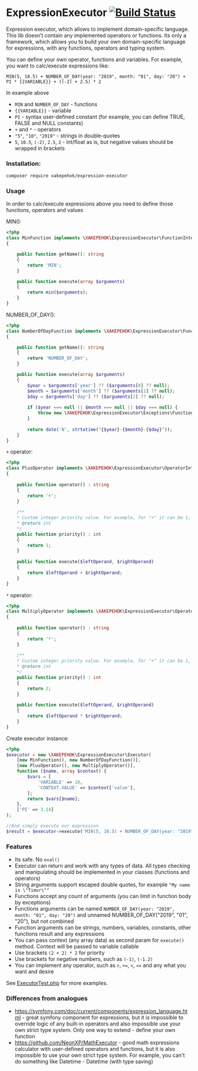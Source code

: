# ExpressionExecutor [![Build Status](https://travis-ci.com/XAKEPEHOK/expression-executor.svg?branch=master)](https://travis-ci.com/XAKEPEHOK/expression-executor)

Expression executor, which allows to implement domain-specific language. This lib doesn’t contain any
implemented operators or functions. Its only a framework, which allows you to build your own domain-specific 
language for expressions, with any functions, operators and typing system.

You can define your own operator, functions and variables. For example, you want to calc/execute expressions
like: 
```
MIN(5, 10.5) + NUMBER_OF_DAY(year: "2019", month: "01", day: "20") + PI * {{VARIABLE}} + ((-2) + 2.5) * 2
``` 
In example above
- `MIN` and `NUMBER_OF_DAY` - functions
- `{{VARIABLE}}` - variable
- `PI` - syntax user-defined constant (for example, you can define TRUE, FALSE and NULL constants)
- `+` and `*` - operators
-  `"5"`, `"10"`, `"2019"` - strings in double-quotes
-  `5`, `10.5`, `(-2)`, `2.5`, `2` - int/float as is, but negative values should be wrapped in brackets

### Installation:
```bash
composer require xakepehok/expression-executor
```

### Usage

In order to calc/execute expressions above you need to define those functions, operators and values

MIN():
```php
<?php
class MinFunction implements \XAKEPEHOK\ExpressionExecutor\FunctionInterface 
{

    public function getName(): string
    {
        return 'MIN';
    }

    public function execute(array $arguments)
    {
        return min($arguments);
    }
}
```

NUMBER_OF_DAY():
```php
<?php
class NumberOfDayFunction implements \XAKEPEHOK\ExpressionExecutor\FunctionInterface 
{

    public function getName(): string
    {
        return 'NUMBER_OF_DAY';
    }

    public function execute(array $arguments)
    {
        $year = $arguments['year'] ?? ($arguments[0] ?? null);
        $month = $arguments['month'] ?? ($arguments[1] ?? null);
        $day = $arguments['day'] ?? ($arguments[2] ?? null);
        
        if ($year === null || $month === null || $day === null) {
            throw new \XAKEPEHOK\ExpressionExecutor\Exceptions\FunctionException('Arguments error');
        }
        
        return date('N', strtotime("{$year}-{$month}-{$day}"));
    }
}
```

`+` operator:
```php
<?php
class PlusOperator implements \XAKEPEHOK\ExpressionExecutor\OperatorInterface 
{
    
    public function operator() : string
    {
        return '+';    
    }
    
    /**
    * Custom integer priority value. For example, for "+" it can be 1, for "*" it can be 2
    * @return int
    */
    public function priority() : int
    {
        return 1;
    }
    
    public function execute($leftOperand, $rightOperand)
    {
        return $leftOperand + $rightOperand;
    }    
}
```

`*` operator:
```php
<?php
class MultiplyOperator implements \XAKEPEHOK\ExpressionExecutor\OperatorInterface 
{
    
    public function operator() : string
    {
        return '*';    
    }
    
    /**
    * Custom integer priority value. For example, for "+" it can be 1, for "*" it can be 2
    * @return int
    */
    public function priority() : int
    {
        return 2;
    }
    
    public function execute($leftOperand, $rightOperand)
    {
        return $leftOperand * $rightOperand;
    }    
}
```

Create executor instance:
```php
<?php
$executor = new \XAKEPEHOK\ExpressionExecutor\Executor(
    [new MinFunction(), new NumberOfDayFunction()],
    [new PlusOperator(), new MultiplyOperator()],
    function ($name, array $context) {
        $vars = [
            'VARIABLE' => 10,
            'CONTEXT.VALUE' => $context['value'],
        ];
        return $vars[$name];
    },
    ['PI' => 3.14]
);

//And simply execute our expression 
$result = $executor->execute('MIN(5, 10.5) + NUMBER_OF_DAY(year: "2019", month: "01", day: "20") + PI * {{VARIABLE}} + ((-2) + 2.5) * 2');
```

### Features
- Its safe. No `eval()`
- Executor can return and work with any types of data. All types checking and manipulating should be implemented
in your classes (functions and operators)
- String arguments support escaped double quotes, for example `"My name is \"Timur\""`
- Functions accept any count of arguments (you can limit in function body by exceptions)
- Functions arguments can be named `NUMBER_OF_DAY(year: "2019", month: "01", day: "20")` and unnamed
NUMBER_OF_DAY("2019", "01", "20"), but not combined
- Function arguments can be strings, numbers, variables, constants, other functions result and any expressions
- You can pass context (any array data) as second param for `execute()` method. Context will be passed
to variable callable  
- Use brackets `(2 + 2) * 2` for priority
- Use brackets for negative numbers, such as `(-1)`, `(-1.2)`
- You can implement any operator, such as `>`, `>=`, `<`, `<=` and any what you want and desire

See [ExecutorTest.php](tests/ExecutorTest.php) for more examples.

### Differences from analogues
- https://symfony.com/doc/current/components/expression_language.html - great symfony component for
expressions, but it is impossible to override logic of any built-in operators and also impossible use
your own strict type system. Only one way to extend - define your own function
- https://github.com/NeonXP/MathExecutor - good math expressions calculator with user-defined operators
and functions, but it is also impossible to use your own strict type system. For example, you can't do something 
like Datetime - Datetime (with type saving)

